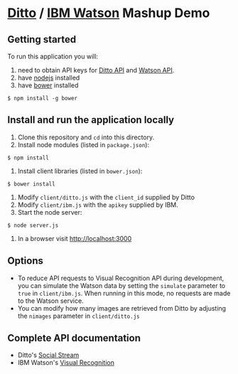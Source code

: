 # [Ditto](ditto.us.com) / [IBM Watson](http://www.ibm.com/smarterplanet/us/en/ibmwatson/) Mashup Demo

## Getting started
To run this application you will: 

1. need to obtain API keys for [Ditto API](http://info.ditto.us.com/get-dittos-api) and [Watson API](https://www.ibm.com/smarterplanet/us/en/ibmwatson/developercloud/doc/getting_started/gs-credentials.shtml).
1. have [nodejs](http://nodejs.org) installed
1. have [bower](https://bower.io/) installed

  ```
  $ npm install -g bower
  ```

## Install and run the application locally

1. Clone this repository and ```cd``` into this directory.
1. Install node modules (listed in `package.json`): 

  ```
  $ npm install
  ```
1. Install client libraries (listed in `bower.json`):

  ```
  $ bower install
  ```
1. Modify `client/ditto.js` with the `client_id` supplied by Ditto
1. Modify `client/ibm.js` with the `apikey` supplied by IBM.
1. Start the node server: 

  ```
  $ node server.js
  ```
1. In a browser visit [http://localhost:3000](http://localhost:3000)


## Options

- To reduce API requests to Visual Recognition API during development, you can simulate the Watson data by setting the `simulate` parameter to `true` in `client/ibm.js`. When running in this mode, no requests are made to the Watson service.
- You can modify how many images are retrieved from Ditto by adjusting the `nimages` parameter in `client/ditto.js`


## Complete API documentation
- Ditto's [Social Stream](http://dev.startditto.com/doc/social-stream-api-v2/)
- IBM Watson's [Visual Recognition](http://www.ibm.com/smarterplanet/us/en/ibmwatson/developercloud/visual-recognition/api/v3/)